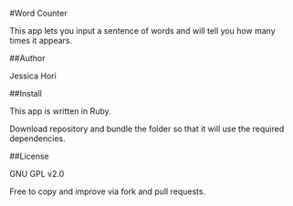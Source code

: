 #Word Counter

This app lets you input a sentence of words and will tell you how many times it appears.

##Author

Jessica Hori

##Install

This app is written in Ruby.

Download repository and bundle the folder so that it will use the required dependencies.


##License

GNU GPL v2.0

Free to copy and improve via fork and pull requests.
